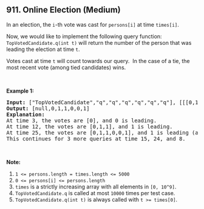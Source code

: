 <!--|This file generated by command(leetcode description); DO NOT EDIT.    |-->
<!--+----------------------------------------------------------------------+-->
<!--|@author    Openset <openset.wang@gmail.com>                           |-->
<!--|@link      https://github.com/openset                                 |-->
<!--|@home      https://github.com/openset/leetcode                        |-->
<!--+----------------------------------------------------------------------+-->

## 911. Online Election (Medium)

<p>In an election, the <code>i</code>-th&nbsp;vote was cast for <code>persons[i]</code> at time <code>times[i]</code>.</p>

<p>Now, we would like to implement the following query function: <code>TopVotedCandidate.q(int t)</code> will return the number of the person that was leading the election at time <code>t</code>.&nbsp;&nbsp;</p>

<p>Votes cast at time <code>t</code> will count towards our query.&nbsp; In the case of a tie, the most recent vote (among tied candidates) wins.</p>

<p>&nbsp;</p>

<div>
<p><strong>Example 1:</strong></p>

<pre>
<strong>Input: </strong><span id="example-input-1-1">[&quot;TopVotedCandidate&quot;,&quot;q&quot;,&quot;q&quot;,&quot;q&quot;,&quot;q&quot;,&quot;q&quot;,&quot;q&quot;]</span>, <span id="example-input-1-2">[[[0,1,1,0,0,1,0],[0,5,10,15,20,25,30]],[3],[12],[25],[15],[24],[8]]</span>
<strong>Output: </strong><span id="example-output-1">[null,0,1,1,0,0,1]</span>
<strong>Explanation: </strong>
At time 3, the votes are [0], and 0 is leading.
At time 12, the votes are [0,1,1], and 1 is leading.
At time 25, the votes are [0,1,1,0,0,1], and 1 is leading (as ties go to the most recent vote.)
This continues for 3 more queries at time 15, 24, and 8.
</pre>

<p>&nbsp;</p>

<p><strong>Note:</strong></p>

<ol>
	<li><code>1 &lt;= persons.length = times.length &lt;= 5000</code></li>
	<li><code>0 &lt;= persons[i] &lt;= persons.length</code></li>
	<li><code>times</code>&nbsp;is a strictly increasing array with all elements in <code>[0, 10^9]</code>.</li>
	<li><code>TopVotedCandidate.q</code> is called at most <code>10000</code> times per test case.</li>
	<li><code>TopVotedCandidate.q(int t)</code> is always called with <code>t &gt;= times[0]</code>.</li>
</ol>
</div>